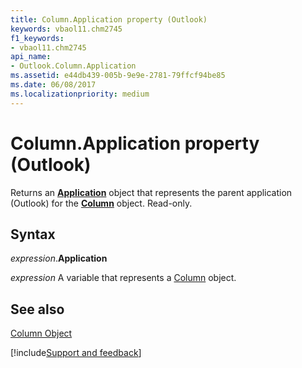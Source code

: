 ```yaml
---
title: Column.Application property (Outlook)
keywords: vbaol11.chm2745
f1_keywords:
- vbaol11.chm2745
api_name:
- Outlook.Column.Application
ms.assetid: e44db439-005b-9e9e-2781-79ffcf94be85
ms.date: 06/08/2017
ms.localizationpriority: medium
---
```



# Column.Application property (Outlook)

Returns an **[Application](Outlook.Application.md)** object that represents the parent application (Outlook) for the **[Column](Outlook.Column.md)** object. Read-only.


## Syntax

_expression_.**Application**

_expression_ A variable that represents a [Column](Outlook.Column.md) object.


## See also


[Column Object](Outlook.Column.md)

[!include[Support and feedback](~/includes/feedback-boilerplate.md)]